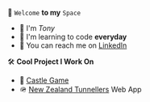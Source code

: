 🤖 ```Welcome``` **to my** ```Space```
- 👋 I'm *Tony*
- 🌱 I'm learning to code **everyday**
- 📮 You can reach me on [LinkedIn](https://www.linkedin.com/in/anthony-byledbal/)

🛠️ **Cool Project I Work On**
- 🏰 [Castle Game](https://github.com/PrinsWillem/castle_game_project)
- 🪖 [New Zealand Tunnellers](https://www.nztunnellers.com) Web App
